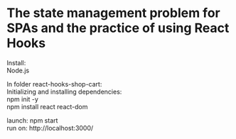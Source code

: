 # The state management problem for SPAs and the practice of using React Hooks
Install:  
Node.js  
  
In folder react-hooks-shop-cart:  
Initializing and installing dependencies:  
npm init -y  
npm install react react-dom  

launch: npm start  
run on: http://localhost:3000/
